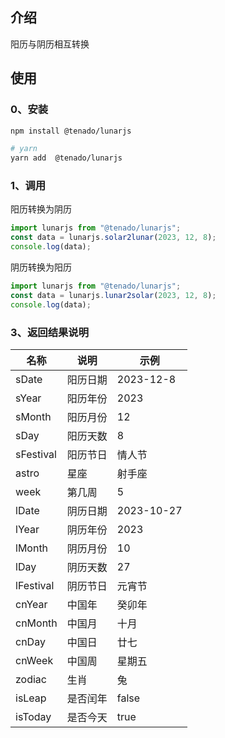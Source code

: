 ## 介绍

阳历与阴历相互转换

## 使用

### 0、安装

```bash
npm install @tenado/lunarjs

# yarn
yarn add  @tenado/lunarjs
```

### 1、调用

阳历转换为阴历

```js
import lunarjs from "@tenado/lunarjs";
const data = lunarjs.solar2lunar(2023, 12, 8);
console.log(data);
```

阴历转换为阳历

```js
import lunarjs from "@tenado/lunarjs";
const data = lunarjs.lunar2solar(2023, 12, 8);
console.log(data);
```

### 3、返回结果说明

| 名称      | 说明     | 示例       |
| --------- | -------- | ---------- |
| sDate     | 阳历日期 | 2023-12-8  |
| sYear     | 阳历年份 | 2023       |
| sMonth    | 阳历月份 | 12         |
| sDay      | 阳历天数 | 8          |
| sFestival | 阳历节日 | 情人节       |
| astro     | 星座     | 射手座     |
| week      | 第几周   | 5          |
| lDate     | 阴历日期 | 2023-10-27 |
| lYear     | 阴历年份 | 2023       |
| lMonth    | 阴历月份 | 10         |
| lDay      | 阴历天数 | 27         |
| lFestival | 阴历节日 | 元宵节       |
| cnYear    | 中国年   | 癸卯年     |
| cnMonth   | 中国月   | 十月       |
| cnDay     | 中国日   | 廿七       |
| cnWeek    | 中国周   | 星期五     |
| zodiac    | 生肖     | 兔         |
| isLeap    | 是否闰年 | false      |
| isToday   | 是否今天 | true       |
